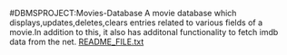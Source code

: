 #DBMSPROJECT:Movies-Database
A movie database which  displays,updates,deletes,clears entries related to various fields of a movie.In addition to this, it also has additonal functionality to fetch imdb data from the net.
[README_FILE.txt](https://github.com/veer282000/DBMS_PROJECT_MOVIES-DATABASE/files/6292442/README_FILE.txt)
